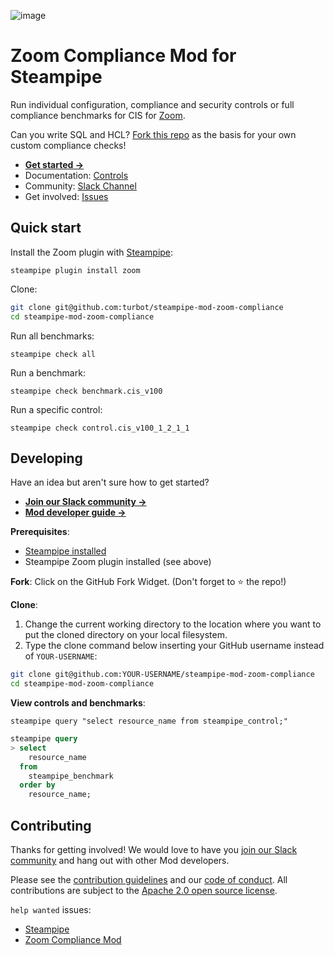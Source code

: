 ![image](https://hub.steampipe.io/images/mods/turbot/zoom-compliance-social-graphic.png)

# Zoom Compliance Mod for Steampipe

Run individual configuration, compliance and security controls or full compliance benchmarks for CIS for [Zoom](https://zoom.us).

Can you write SQL and HCL? [Fork this repo](#developing) as the basis for your own custom compliance checks!

- **[Get started →](https://hub.steampipe.io/mods/turbot/zoom_compliance)**
- Documentation: [Controls](https://hub.steampipe.io/mods/turbot/zoom_compliance/controls)
- Community: [Slack Channel](https://join.slack.com/t/steampipe/shared_invite/zt-oij778tv-lYyRTWOTMQYBVAbtPSWs3g)
- Get involved: [Issues](https://github.com/turbot/steampipe-mod-zoom-compliance/issues)

## Quick start

Install the Zoom plugin with [Steampipe](https://steampipe.io):

```shell
steampipe plugin install zoom
```

Clone:

```sh
git clone git@github.com:turbot/steampipe-mod-zoom-compliance
cd steampipe-mod-zoom-compliance
```

Run all benchmarks:

```shell
steampipe check all
```

Run a benchmark:

```shell
steampipe check benchmark.cis_v100
```

Run a specific control:

```shell
steampipe check control.cis_v100_1_2_1_1
```

## Developing

Have an idea but aren't sure how to get started?

- **[Join our Slack community →](https://join.slack.com/t/steampipe/shared_invite/zt-oij778tv-lYyRTWOTMQYBVAbtPSWs3g)**
- **[Mod developer guide →](https://steampipe.io/docs/steampipe-mods/writing-mods.md)**

**Prerequisites**:

- [Steampipe installed](https://steampipe.io/downloads)
- Steampipe Zoom plugin installed (see above)

**Fork**:
Click on the GitHub Fork Widget. (Don't forget to :star: the repo!)

**Clone**:

1. Change the current working directory to the location where you want to put the cloned directory on your local filesystem.
2. Type the clone command below inserting your GitHub username instead of `YOUR-USERNAME`:

```sh
git clone git@github.com:YOUR-USERNAME/steampipe-mod-zoom-compliance
cd steampipe-mod-zoom-compliance
```

**View controls and benchmarks**:

```
steampipe query "select resource_name from steampipe_control;"
```

```sql
steampipe query
> select
    resource_name
  from
    steampipe_benchmark
  order by
    resource_name;
```

## Contributing

Thanks for getting involved! We would love to have you [join our Slack community](https://join.slack.com/t/steampipe/shared_invite/zt-oij778tv-lYyRTWOTMQYBVAbtPSWs3g) and hang out with other Mod developers.

Please see the [contribution guidelines](https://github.com/turbot/steampipe/blob/main/CONTRIBUTING.md) and our [code of conduct](https://github.com/turbot/steampipe/blob/main/CODE_OF_CONDUCT.md). All contributions are subject to the [Apache 2.0 open source license](https://github.com/turbot/steampipe-mod-zoom-compliance/blob/main/LICENSE).

`help wanted` issues:

- [Steampipe](https://github.com/turbot/steampipe/labels/help%20wanted)
- [Zoom Compliance Mod](https://github.com/turbot/steampipe-mod-zoom-compliance/labels/help%20wanted)
